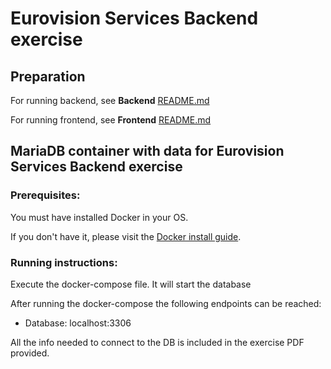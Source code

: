 # Eurovision Services Backend exercise

## Preparation

For  running backend, see **Backend** [README.md](https://github.com/josse995/EurovisionTest/blob/main/Backend/README.md)

For running frontend, see **Frontend** [README.md](https://github.com/josse995/EurovisionTest/blob/main/Frontend/README.md)


## MariaDB container with data for Eurovision Services Backend exercise

### Prerequisites:

You must have installed Docker in your OS.

If you don't have it, please visit the [Docker install guide](https://docs.docker.com/v17.09/engine/installation/).

### Running instructions:

Execute the docker-compose file. It will start the database

After running the docker-compose the following endpoints can be reached:

- Database: localhost:3306

All the info needed to connect to the DB is included in the exercise PDF provided. 
